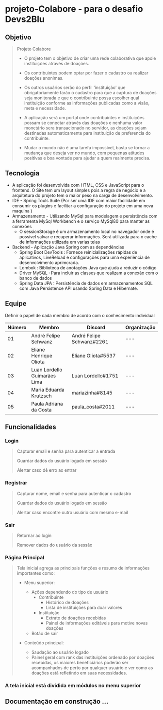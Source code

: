 # projeto-Colabore - para o desafio Devs2Blu



## Objetivo

> Projeto Colabore 
>
> - O projeto tem o objetivo de criar uma rede colaborativa que apoie instituições através de doações.
>
> - Os contribuintes podem optar por fazer o cadastro ou realizar doações anonimas.
>
> - Os outros usuários serão do perfil 'instituição' que obrigatoriamente farão o cadastro para que a captura de doações seja monitorada e que o contribuinte possa escolher qual instituição conforme as informações publicadas como a visão, meta e necessidade.
>
> - A aplicação será um portal onde contribuintes e instituições possam se conectar através das doações e nenhuma valor monetário sera transacionado no servidor, as doações sejam destinadas automaticamente para instituição de preferencia do contribuinte.
>
> - Mudar o mundo não é uma tarefa impossível, basta se tornar a mudança que deseja ver no mundo, com pequenas atitudes positivas e boa vontade para ajudar a quem realmente precisa.

## Tecnologia

- A aplicação foi desenvolvida com HTML, CSS e JavaScript para o frontend. O Site tem um layout simples pois a regra de negócio e a arquitetura do projeto tem o maior peso na carga de desenvolvimento.
- IDE - Spring Tools Suite (Por ser uma IDE com maior facilidade em consumir os plugins e facilitar a configuração do projeto em uma nova maquina )
- Armazenamento - Utilizando MySql para modelagem e persistência com a ferramenta MySql Workbench e o serviço MySql80 para manter as conexões
  - O sessionStorage é um armazenamento local no navegador onde é possivel salvar e recuperar informações. Será utilizada para o cache de informações utilizada em varias telas
- Backend - Aplicação Java Spring com as dependências
   - Spring Boot DevTools : Fornece reinicializações rápidas de aplicativos, LiveReload e configurações para uma experiência de desenvolvimento aprimorada.
   - Lombok  : Biblioteca de anotações Java que ajuda a reduzir o código
   - Driver MySQL : Para incluir as classes que realizam a conexão com o banco de dados
   - Spring Data JPA : Persistência de dados em armazenamentos SQL com Java Persistence API usando Spring Data e Hibernate.

## Equipe 

Definir o papel de cada membro de acordo com o conhecimento individual

Número| Membro| Discord | Organização
------|---------|-------|------
01| André Felipe Schwanz|   André Felipe Schwanz#2261|  ---
02| Eliane Henrique Oliota| Eliane Oliota#5537| ---
03| Luan Lordello Guimarães Lima|   Luan Lordello#1751| ---
04| Maria Eduarda Krutzsch| mariazinha#8145|  ---
05| Paula Adriana da Costa| paula_costa#2011|   ---

## Funcionalidades

### Login

>Capturar email e senha para autenticar a entrada
>
>Guardar dados do usuário logado em sessão
>
>Alertar caso dê erro ao entrar


### Registrar

>Capturar nome, email e senha para autenticar o cadastro
>
>Guardar dados do usuário logado em sessão
>
>Alertar caso encontre outro usuário com mesmo e-mail


### Sair

>Retornar ao login
>
>Remover dados do usuário da sessão

### Página Principal

>Tela inicial agrega as principais funções e resumo de informações importantes como:
>
>- Menu superior:
>   - Ações dependendo do tipo de usuário
>     - Contribuinte
>       - Histórico de doações
>       - Lista de instituições para doar valores
>     - Instituição
>       - Extrato de doações recebidas
>       - Painel de informações editáveis para motive novas doações
>   - Botão de sair
>
>- Conteúdo principal:
>   - Saudação ao usuário logado
>   - Painel geral com rank das instituições ordenado por doações recebidas, os maiores beneficiários poderão ser acompanhados de perto por qualquer usuário e ver como as doações está refletindo em suas necessidades. 
>

### A tela inicial está dividida em módulos no menu superior

## Documentação em construção ...
